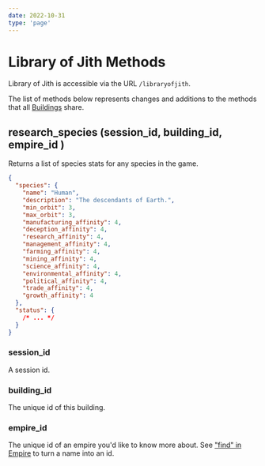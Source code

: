```yaml
---
date: 2022-10-31
type: 'page'
---
```


# Library of Jith Methods

Library of Jith is accessible via the URL `/libraryofjith`.

The list of methods below represents changes and additions to the methods that all [Buildings](/api/Buildings) share.

## research_species (session_id, building_id, empire_id )

Returns a list of species stats for any species in the game.

```json
{
  "species": {
    "name": "Human",
    "description": "The descendants of Earth.",
    "min_orbit": 3,
    "max_orbit": 3,
    "manufacturing_affinity": 4,
    "deception_affinity": 4,
    "research_affinity": 4,
    "management_affinity": 4,
    "farming_affinity": 4,
    "mining_affinity": 4,
    "science_affinity": 4,
    "environmental_affinity": 4,
    "political_affinity": 4,
    "trade_affinity": 4,
    "growth_affinity": 4
  },
  "status": {
    /* ... */
  }
}
```

### session_id

A session id.

### building_id

The unique id of this building.

### empire_id

The unique id of an empire you'd like to know more about. See ["find" in Empire](/api/Empire#find) to turn a name into an id.

```

```
